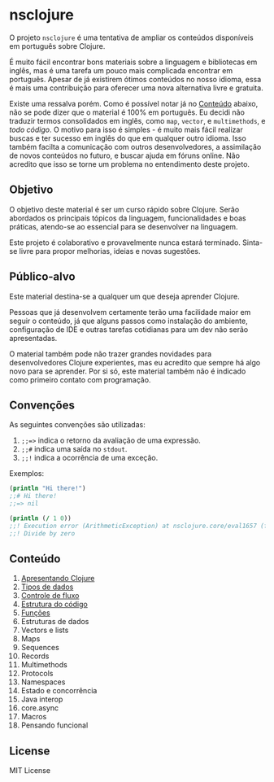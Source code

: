 # nsclojure

O projeto `nsclojure` é uma tentativa de ampliar os conteúdos disponíveis
em português sobre Clojure.

É muito fácil encontrar bons materiais sobre a linguagem e bibliotecas em inglês,
mas é uma tarefa um pouco mais complicada encontrar em português. Apesar de já
existirem ótimos conteúdos no nosso idioma, essa é mais uma contribuição para
oferecer uma nova alternativa livre e gratuita.

Existe uma ressalva porém. Como é possível notar já no [Conteúdo](#conteúdo) abaixo, não se pode
dizer que o material é 100% em português. Eu decidi não traduzir termos consolidados
em inglês, como `map`, `vector`, e `multimethods`, e _todo código_. O motivo para isso
é simples - é muito mais fácil realizar buscas e ter sucesso em inglês do que em qualquer
outro idioma. Isso também facilta a comunicação com outros desenvolvedores,
a assimilação de novos conteúdos no futuro, e buscar ajuda em fóruns online. Não acredito
que isso se torne um problema no entendimento deste projeto.

## Objetivo

O objetivo deste material é ser um curso rápido sobre Clojure. Serão abordados
os principais tópicos da linguagem, funcionalidades e boas práticas, atendo-se
ao essencial para se desenvolver na linguagem.

Este projeto é colaborativo e provavelmente nunca estará terminado. Sinta-se
livre para propor melhorias, ideias e novas sugestões.

## Público-alvo

Este material destina-se a qualquer um que deseja aprender Clojure.

Pessoas que já desenvolvem certamente terão uma facilidade maior em seguir o conteúdo,
já que alguns passos como instalação do ambiente, configuração de IDE e outras tarefas
cotidianas para um dev não serão apresentadas.

O material também pode não trazer grandes novidades para desenvolvedores Clojure
experientes, mas eu acredito que sempre há algo novo para se aprender. Por si só,
este material também não é indicado como primeiro contato com programação.

## Convenções

As seguintes convenções são utilizadas:

1. `;;=>` indica o retorno da avaliação de uma expressão.
2. `;;#` indica uma saída no `stdout`.
3. `;;!` indica a ocorrência de uma exceção.

Exemplos:

```clojure
(println "Hi there!")
;;# Hi there!
;;=> nil

(println (/ 1 0))
;;! Execution error (ArithmeticException) at nsclojure.core/eval1657 (form-init9742472599147237557.clj:1).
;;! Divide by zero
```

## Conteúdo

1. [Apresentando Clojure](doc/01-apresentando-clojure.md)
2. [Tipos de dados](doc/02-tipos-de-dados.md)
3. [Controle de fluxo](doc/03-controle-de-fluxo.md)
4. [Estrutura do código](doc/04-estrutura-do-codigo.md)
5. [Funções](doc/05-funcoes.md)
6. Estruturas de dados
7. Vectors e lists
8. Maps
09. Sequences
10. Records
11. Multimethods
12. Protocols
13. Namespaces
14. Estado e concorrência
15. Java interop
16. core.async
17. Macros
18. Pensando funcional

## License

MIT License